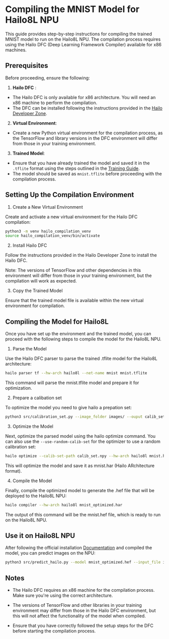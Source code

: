 # Compiling the MNIST Model for Hailo8L NPU

This guide provides step-by-step instructions for compiling the trained MNIST model to run on the Hailo8L NPU. The compilation process requires using the Hailo DFC (Deep Learning Framework Compiler) available for x86 machines.

## Prerequisites

Before proceeding, ensure the following:

1. **Hailo DFC** :

- The Hailo DFC is only available for x86 architecture. You will need an x86 machine to perform the compilation.
- The DFC can be installed following the instructions provided in the [Hailo Developer Zone](https://hailo.ai/developer-zone/).

2. **Virtual Environment**:

- Create a new Python virtual environment for the compilation process, as the TensorFlow and library versions in the DFC environment will differ from those in your training environment.

3. **Trained Model**:

- Ensure that you have already trained the model and saved it in the `.tflite` format using the steps outlined in the [Training Guide](./train.md).
- The model should be saved as `mnist.tflite` before proceeding with the compilation process.

## Setting Up the Compilation Environment

1. Create a New Virtual Environment

Create and activate a new virtual environment for the Hailo DFC compilation:

```bash
python3 -m venv hailo_compilation_venv
source hailo_compilation_venv/bin/activate 
```

2. Install Hailo DFC

Follow the instructions provided in the Hailo Developer Zone to install the Hailo DFC.

Note: The versions of TensorFlow and other dependencies in this environment will differ from those in your training environment, but the compilation will work as expected.

3. Copy the Trained Model

Ensure that the trained model file is available within the new virtual environment for compilation.

## Compiling the Model for Hailo8L

Once you have set up the environment and the trained model, you can proceed with the following steps to compile the model for the Hailo8L NPU.

1. Parse the Model

Use the Hailo DFC parser to parse the trained .tflite model for the Hailo8L architecture:

```sh
hailo parser tf --hw-arch hailo8l --net-name mnist mnist.tflite 
```

This command will parse the mnist.tflite model and prepare it for optimization.

2. Prepare a calibation set 

To optimize the model you need to give hailo a prepation set:

```sh
python3 src/calibration_set.py --image_folder images/ --ouput calib_set.npy
```

3. Optimize the Model

Next, optimize the parsed model using the hailo optimize command. You can also use the `--use-random-calib-set` for the optimizer to use a random calibration set:

```sh
hailo optimize --calib-set-path calib_set.npy --hw-arch hailo8l mnist.har
```

This will optimize the model and save it as mnist.har (Hailo ARchitecture format).

4. Compile the Model

Finally, compile the optimized model to generate the .hef file that will be deployed to the Hailo8L NPU:

```sh
hailo compiler --hw-arch hailo8l mnist_optimized.har
```

The output of this command will be the mnist.hef file, which is ready to run on the Hailo8L NPU.

## Use it on Hailo8L NPU

After following the official installation [Documentation](https://www.raspberrypi.com/documentation/computers/ai.html) and compiled the model, you can predict images on the NPU:

```sh
python3 src/predict_hailo.py --model mnist_optimized.hef --input_file images/0.png
```

## Notes

- The Hailo DFC requires an x86 machine for the compilation process. Make sure you're using the correct architecture.

- The versions of TensorFlow and other libraries in your training environment may differ from those in the Hailo DFC environment, but this will not affect the functionality of the model when compiled.

- Ensure that you have correctly followed the setup steps for the DFC before starting the compilation process.